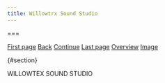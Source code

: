 ```yaml
---
title: Willowtrx Sound Studio
---
```


===

[First page](text0.html) [Back](text1.html) [Continue](text3.html) [Last
page](text12.html) [Overview](praxis-02-19-16.html) [Image](img2.html)

  

 {#section}

WILLOWTEX SOUND STUDIO
